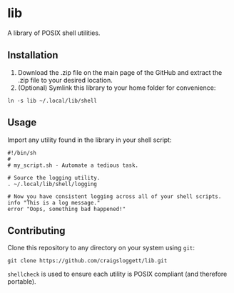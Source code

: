 # lib

A library of POSIX shell utilities.

## Installation

1. Download the .zip file on the main page of the GitHub and extract the .zip file to your desired location.
2. (Optional) Symlink this library to your home folder for convenience:

```shell
ln -s lib ~/.local/lib/shell
```

## Usage

Import any utility found in the library in your shell script:

```shell
#!/bin/sh
#
# my_script.sh - Automate a tedious task.

# Source the logging utility.
. ~/.local/lib/shell/logging

# Now you have consistent logging across all of your shell scripts.
info "This is a log message."
error "Oops, something bad happened!"
```

## Contributing

Clone this repository to any directory on your system using `git`:

```shell
git clone https://github.com/craigsloggett/lib.git
```

`shellcheck` is used to ensure each utility is POSIX compliant (and therefore portable).
